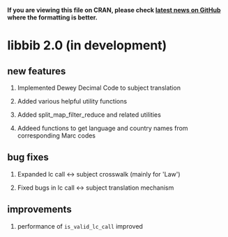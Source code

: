 
**If you are viewing this file on CRAN, please check
[latest news on GitHub](https://github.com/NYPL/libbib/blob/dev/NEWS.md)
where the formatting is better.**

# libbib 2.0 (in development)

## new features

1. Implemented Dewey Decimal Code to subject translation

2. Added various helpful utility functions

3. Added split_map_filter_reduce and related utilities

4. Addeed functions to get language and country names from
   corresponding Marc codes

## bug fixes

1. Expanded lc call <-> subject crosswalk (mainly for 'Law')

2. Fixed bugs in lc call <-> subject translation mechanism

## improvements

1. performance of `is_valid_lc_call` improved

